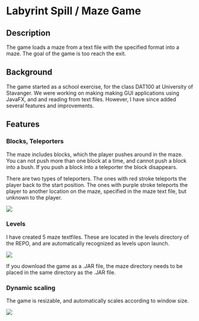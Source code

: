 # Labyrint Spill / Maze Game

## Description

The game loads a maze from a text file with the specified format into a maze.
The goal of the game is too reach the exit.

## Background

The game started as a school exercise, for the class DAT100 at University of Stavanger.
We were working on making making GUI applications using JavaFX, and
and reading from text files. 
However, I have since added several features and improvements.

## Features

### Blocks, Teleporters

The maze includes blocks, which the player pushes around in the maze.
You can not push more than one block at a time, and cannot push
a block into a bush. If you push a block into a teleporter the block
disappears.

There are two types of teleporters. The ones with red stroke teleports the player
back to the start position. The ones with purple stroke teleports the player to another
location on the maze, specified in the maze text file, but unknown to the player.

![](https://christianfosli.github.io/img/Labyrint_020.jpg)

### Levels

I have created 5 maze textfiles. These are located in the levels directory of the REPO,
and are automatically recognized as levels upon launch.

![](https://christianfosli.github.io/img/Labyrint_020_levels.jpg)

If you download the game as a .JAR file, the maze directory needs to be placed in the 
same directory as the .JAR file.

### Dynamic scaling

The game is resizable, and automatically scales according to window size.

![](https://christianfosli.github.io/img/Labyrint_020_scaling.jpg)
